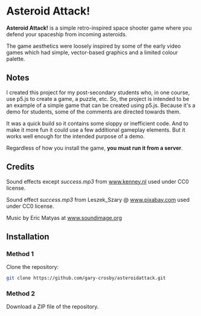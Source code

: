 # Asteroid Attack!

**Asteroid Attack!** is a simple retro-inspired space shooter game where you defend your spaceship from incoming asteroids.

The game aesthetics were loosely inspired by some of the early video games which had simple, vector-based graphics and a limited colour palette.

## Notes

I created this project for my post-secondary students who, in one course, use p5.js to create a game, a puzzle, etc. So, the project is intended to be an example of a simple game that can be created using p5.js. Because it's a demo for students, some of the comments are directed towards them.

It was a quick build so it contains some sloppy or inefficient code. And to make it more fun it could use a few additional gameplay elements. But it works well enough for the intended purpose of a demo.

Regardless of how you install the game, **you must run it from a server**.


## Credits

Sound effects except _success.mp3_ from www.kenney.nl used under CC0 license.

Sound effect _success.mp3_ from Leszek_Szary @ www.pixabay.com used under CC0 license.

Music by Eric Matyas at www.soundimage.org 


## Installation

### Method 1
Clone the repository:
   ```bash
   git clone https://github.com/gary-crosby/asteroidattack.git
```
   
### Method 2
Download a ZIP file of the repository.
